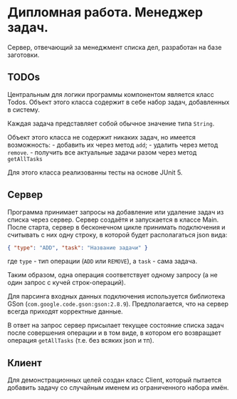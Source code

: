# Дипломная работа. Менеджер задач.

Сервер, отвечающий за менеджмент списка дел, разработан на базе заготовки.

## TODOs
Центральным для логики программы компонентом является класс Todos. Объект этого класса содержит в себе набор задач, добавленных в систему. 

Каждая задача представляет собой обычное значение типа `String`. 

Объект этого класса не содержит никаких задач, но имеется возможность:
    - добавить их через метод `add`;
    - удалить через метод `remove`. 
    - получить все актуальные задачи разом через метод `getAllTasks`

Для этого класса реализованны тесты на основе JUnit 5.

## Сервер
Программа принимает запросы на добавление или удаление задач из списка через сервер. Сервер создаётя и запускается в классе Main. 
После старта, сервер в бесконечном цикле принимать подключения и считывать с них одну строку, в которой будет располагаться json вида:
```json
{ "type": "ADD", "task": "Название задачи" }
```
где `type` - тип операции (`ADD` или `REMOVE`), а `task` - сама задача.

Таким образом, одна операция соответствует одному запросу (а не один запрос с кучей строк-операций).

Для парсинга входных данных подключения используется библиотека GSon (`com.google.code.gson:gson:2.8.9`). Предполагается, что на сервер всегда приходят корректные данные.

В ответ на запрос сервер присылает текущее состояние списка задач после совершения операции и в том виде, в котором его возвращает операция `getAllTasks` (т.е. без всяких json и тп).

## Клиент
Для демонстрационных целей создан класс Client, который пытается добавить задачу со случайным именем из ограниченного набора имён.
